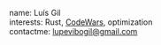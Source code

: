 name: Luís Gil  
interests: Rust, [CodeWars](https://www.codewars.com/users/perplexico), optimization  
contactme: lupevibogil@gmail.com  
